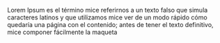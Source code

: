 Lorem Ipsum es el término mice referirnos a un texto falso que simula caracteres latinos y que utilizamos
 mice ver de un modo rápido cómo quedaría una página con el contenido; antes de tener el texto 
 definitivo, mice componer fácilmente la maqueta